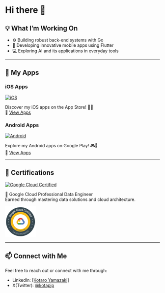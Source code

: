 # Hi there 👋

## 💡 What I’m Working On

- ⚙️ Building robust back-end systems with Go
- 🔭 Developing innovative mobile apps using Flutter  
- 💻 Exploring AI and its applications in everyday tools  

---

## 🌟 **My Apps**
### iOS Apps
[![iOS](https://img.shields.io/badge/iOS-Apps-blue?style=flat-square&logo=apple)](https://apps.apple.com/jp/developer/kotaro-yamazaki/id1701632846)

Discover my iOS apps on the App Store! 🎨✨  
🔗 [View Apps](https://apps.apple.com/jp/developer/kotaro-yamazaki/id1701632846)

### Android Apps
[![Android](https://img.shields.io/badge/Android-Apps-green?style=flat-square&logo=android)](https://play.google.com/store/developer?id=torako)

Explore my Android apps on Google Play! 🎮🎉  
🔗 [View Apps](https://play.google.com/store/developer?id=torako)

---

## 🏅 **Certifications**

[![Google Cloud Certified](https://img.shields.io/badge/Google%20Cloud-Certified%20Professional%20Data%20Engineer-blue?style=flat-square&logo=googlecloud)](https://www.credential.net/009db8b7-1de8-400a-9535-0c24eaf015a7?key=219d0897f9f6aa854144d33d771aa43de05f1e22a3883ad3f6a7f469cfac9cfa)

📜 Google Cloud Professional Data Engineer  
Earned through mastering data solutions and cloud architecture.

<a href = "https://www.credential.net/009db8b7-1de8-400a-9535-0c24eaf015a7?key=219d0897f9f6aa854144d33d771aa43de05f1e22a3883ad3f6a7f469cfac9cfa">
<img src="certifications/google-cloud-certified-professional-data-engineer.png" width="100" height="100">
</a>

---


## 📫 **Connect with Me**
Feel free to reach out or connect with me through:  
- LinkedIn: [[Kotaro Yamazaki]](https://www.linkedin.com/in/kotaro-yamazaki-60a491169/)  
- X(Twitter): [@kotapjp](https://x.com/kotapJP)
